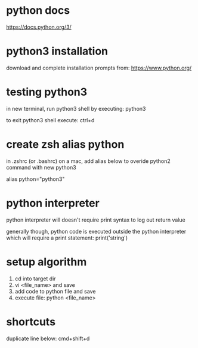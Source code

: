 # python docs

https://docs.python.org/3/

# python3 installation

download and complete installation prompts from:
https://www.python.org/

# testing python3

in new terminal, run python3 shell by executing:
python3

to exit python3 shell execute:
ctrl+d

# create zsh alias python

in .zshrc (or .bashrc) on a mac, add alias below to overide python2 command with new python3

alias python="python3"

# python interpreter

python interpreter will doesn't require print syntax to log out return value

generally though, python code is executed outside the python interpreter which will require a print statement:
print('string')

# setup algorithm

1. cd into target dir
2. vi <file_name> and save
3. add code to python file and save
4. execute file: python <file_name>

# shortcuts

duplicate line below:
cmd+shift+d


